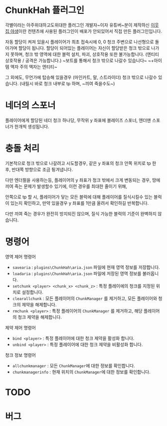 ChunkHah 플러그인
===

각별이라는 아주위대하고도위대한 플러그인 개발자~이자 유튜버~분이 제작하신 
[이웃집 야생](https://www.youtube.com/watch?v=RbS_oqxLjaQ)이란 컨텐츠에 사용된 플러그인이 배포가 안되있어서
직접 만든 플러그인입니다.

자동 할당이 켜져 있을시 플레이어가 최초 접속시에 0, 0 청크 주변으로 나선형으로 돌아가며 할당이 됩니다.
할당이 되어있는 플레이어는 자신이 할당받은 청크 밖으로 나가지 못하며, 
청크 밖 영역에 대한 블럭 설치, 파괴, 상호작용 또한 불가능합니다.
(엔티티 상호작용 / 공격은 가능합니다.)
~보트를 통해서 청크 밖으로 나갈수 있습니다~ ~+아이템 액자 주의 액자는 엔티티~

그 외에도, 무언가에 탑승해 있을경우 (마인카트, 말, 스트라이더) 청크 밖으로 나갈수 있습니다.
(내릴시 바로 청크 내부로 tp 하며, ~끼여 죽을수도~)



네더의 스포너
===
플레이어에게 할당된 네더 청크 하나당, 무작위 y 좌표에 블레이즈 스포너, 엔더맨 스포너가 한개씩 생성됩니다.



충돌 처리
===

기본적으로 청크 밖으로 나갈려고 시도할경우, 같은 y 좌표의 청크 안쪽 위치로 tp 한 후,
반대쪽 방향으로 조금 튕겨냅니다.   

다만 엔더펄을 사용하는등, 플레이어의 y 좌표가 청크 밖에서 크게 변동되는 경우,
땅에 끼여 죽는 문제가 발생할수 있기에, 이런 경우를 최대한 줄이기 위해,   

안쪽으로 tp 할 시, 플레이어가 닿는 모든 블럭에 대해 플레이어를 질식시킬수 있는 블럭이 있는지 확인하고,
만약 있을경우 y 좌표를 1만큼 올려서 확인하길 반복합니다.   

다만 끼여 죽는 경우가 완전히 방지되진 않으며, 질식 가능한 블럭의 기준이 완벽하지 않습니다.



명령어
===

영역 제어 명령어
* `savearia` : `plugins\ChunkHah\aria.json` 파일에 현재 영역 정보를 저장합니다.
* `loadaria` : `plugins\ChunkHah\aria.json` 파일에 저장된 영역 정보를 불러옵니다.
* `setchunk <player> <chunk_x> <chunk_z>` : 특정 플레이에의 청크를 지정된 위치로 설정합니다.
* `clearallchunk` : 모든 플레이어의 `ChunkManager` 를 제거하고, 모든 플레이어와 청크의 제약을 해제합니다.
* `rmchunk <player>` : 특정 플레이어의 `ChunkManager` 를 제거하고, 해당 플레이어의 청크 제약을 해제합니다.

제약 제어 명령어
* `bind <player>` : 특정 플레이어에 대한 청크 제약을 활성화 합니다.
* `unbind <player>` : 특정 플레이어에 대한 청크 제약을 비활성화 합니다.

청크 정보 명령어
* `allchunkmanager` : 모든 `ChunkManager`에 대한 정보를 확인합니다.
* `chunkmanagerinfo` : 현재 위치의 `ChunkManager`에 대한 정보를 확인합니다.



TODO
===

버그
===
